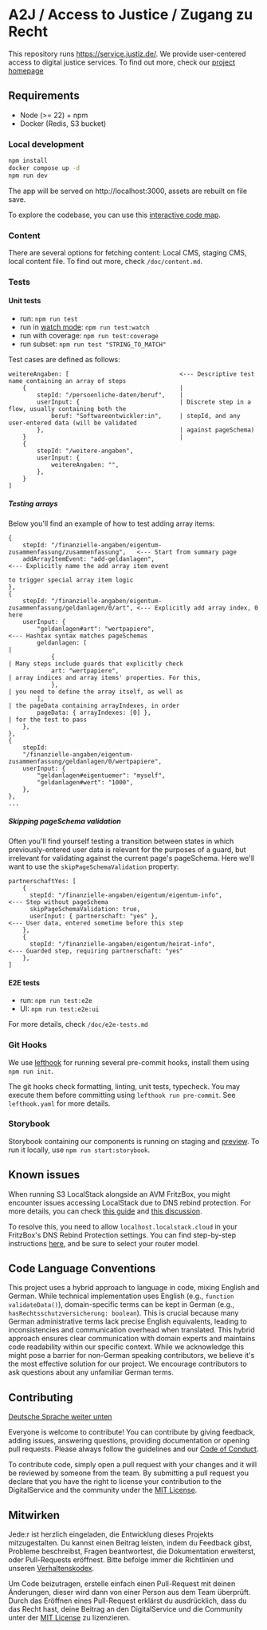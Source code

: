 # A2J / Access to Justice / Zugang zu Recht

This repository runs https://service.justiz.de/. We provide user-centered access to digital justice services. To find out more, check our [project homepage](https://www.zugang-zum-recht-projekte.de/)

## Requirements

- Node (>= 22) + npm
- Docker (Redis, S3 bucket)

### Local development

```sh
npm install
docker compose up -d
npm run dev
```

The app will be served on http://localhost:3000, assets are rebuilt on file save.

To explore the codebase, you can use this [interactive code map](https://mango-dune-07a8b7110.1.azurestaticapps.net/?repo=digitalservicebund%2Fa2j-rechtsantragstelle).

### Content

There are several options for fetching content: Local CMS, staging CMS, local content file. To find out more, check `/doc/content.md`.

### Tests

#### Unit tests

- run: `npm run test`
- run in [watch mode](https://vitest.dev/guide/features.html#watch-mode): `npm run test:watch`
- run with coverage: `npm run test:coverage`
- run subset: `npm run test "STRING_TO_MATCH"`

Test cases are defined as follows:

```
weitereAngaben: [                               <--- Descriptive test name containing an array of steps
    {                                           |
        stepId: "/persoenliche-daten/beruf",    |
        userInput: {                            | Discrete step in a flow, usually containing both the
            beruf: "Softwareentwickler:in",     | stepId, and any user-entered data (will be validated
        },                                      | against pageSchema)
    }                                           |
    {
        stepId: "/weitere-angaben",
        userInput: {
            weitereAngaben: "",
        },
    }
]
```

##### Testing arrays

Below you'll find an example of how to test adding array items:

```
{
    stepId: "/finanzielle-angaben/eigentum-zusammenfassung/zusammenfassung",   <--- Start from summary page
    addArrayItemEvent: "add-geldanlagen",                                      <--- Explicitly name the add array item event
                                                                                    to trigger special array item logic
},
{
    stepId: "/finanzielle-angaben/eigentum-zusammenfassung/geldanlagen/0/art", <--- Explicitly add array index, 0 here
    userInput: {
        "geldanlagen#art": "wertpapiere",                                      <--- Hashtax syntax matches pageSchemas
        geldanlagen: [                                                         |
            {                                                                  | Many steps include guards that explicitly check
            art: "wertpapiere",                                                | array indices and array items' properties. For this,
            },                                                                 | you need to define the array itself, as well as
        ],                                                                     | the pageData containing arrayIndexes, in order
        pageData: { arrayIndexes: [0] },                                       | for the test to pass
    },
},
{
    stepId:
    "/finanzielle-angaben/eigentum-zusammenfassung/geldanlagen/0/wertpapiere",
    userInput: {
        "geldanlagen#eigentuemer": "myself",
        "geldanlagen#wert": "1000",
    },
},
...
```

##### Skipping pageSchema validation

Often you'll find yourself testing a transition between states in which previously-entered user data is relevant for the purposes of a guard, but irrelevant for validating against the current page's pageSchema. Here we'll want to use the `skipPageSchemaValidation` property:

```
partnerschaftYes: [
    {
      stepId: "/finanzielle-angaben/eigentum/eigentum-info",                    <--- Step without pageSchema
      skipPageSchemaValidation: true,
      userInput: { partnerschaft: "yes" },                                      <--- User data, entered sometime before this step
    },
    {
      stepId: "/finanzielle-angaben/eigentum/heirat-info",                      <--- Guarded step, requiring partnerschaft: "yes"
    },
]
```

#### E2E tests

- run: `npm run test:e2e`
- UI: `npm run test:e2e:ui`

For more details, check `/doc/e2e-tests.md`

### Git Hooks

We use [lefthook](https://github.com/evilmartians/lefthook) for running several pre-commit hooks, install them using `npm run init`.

The git hooks check formatting, linting, unit tests, typecheck. You may execute them before committing using `lefthook run pre-commit`. See `lefthook.yaml` for more details.

### Storybook

Storybook containing our components is running on staging and [preview](https://a2j-test.dev.ds4g.net/storybook/). To run it locally, use `npm run start:storybook`.

## Known issues

When running S3 LocalStack alongside an AVM FritzBox, you might encounter issues accessing LocalStack due to DNS rebind protection. For more details, you can check [this guide](https://docs.localstack.cloud/user-guide/tools/dns-server/#:~:text=Route53%20documentation.-,DNS%20rebind%20protection,-If%20you%20rely) and [this discussion](https://discuss.localstack.cloud/t/localstack-cloud-never-resolves-in-browser-ping/924).

To resolve this, you need to allow `localhost.localstack.cloud` in your FritzBox's DNS Rebind Protection settings. You can find step-by-step instructions [here](https://avm.de/service/wissensdatenbank/dok/FRITZ-Box-7590/3565_FRITZ-Box-meldet-Der-DNS-Rebind-Schutz-hat-Ihre-Anfrage-aus-Sicherheitsgrunden-abgewiesen/), and be sure to select your router model.

## Code Language Conventions

This project uses a hybrid approach to language in code, mixing English and German.
While technical implementation uses English (e.g., `function validateData()`), domain-specific terms can be kept in German (e.g., `hasRechtsschutzversicherung: boolean`).
This is crucial because many German administrative terms lack precise English equivalents, leading to inconsistencies and communication overhead when translated.
This hybrid approach ensures clear communication with domain experts and maintains code readability within our specific context.
While we acknowledge this might pose a barrier for non-German speaking contributors, we believe it's the most effective solution for our project.
We encourage contributors to ask questions about any unfamiliar German terms.

## Contributing

[Deutsche Sprache weiter unten](#mitwirken)

Everyone is welcome to contribute! You can contribute by giving feedback, adding issues, answering questions, providing documentation or opening pull requests. Please always follow the guidelines and our [Code of Conduct](CODE_OF_CONDUCT.md).

To contribute code, simply open a pull request with your changes and it will be reviewed by someone from the team. By submitting a pull request you declare that you have the right to license your contribution to the DigitalService and the community under the [MIT License](./LICENSE).

## Mitwirken

Jede:r ist herzlich eingeladen, die Entwicklung dieses Projekts mitzugestalten. Du kannst einen Beitrag leisten, indem du Feedback gibst, Probleme beschreibst, Fragen beantwortest, die Dokumentation erweiterst, oder Pull-Requests eröffnest. Bitte befolge immer die Richtlinien und unseren [Verhaltenskodex](CODE_OF_CONDUCT.md).

Um Code beizutragen, erstelle einfach einen Pull-Request mit deinen Änderungen, dieser wird dann von einer Person aus dem Team überprüft. Durch das Eröffnen eines Pull-Request erklärst du ausdrücklich, dass du das Recht hast, deine Beitrag an den DigitalService und die Community unter der [MIT License](./LICENSE) zu lizenzieren.

